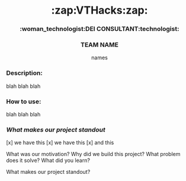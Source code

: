 <h1 style align = "center";">
  :zap:VTHacks:zap:
</h1>

<h3 style align = "center";"> 
  :woman_technologist:DEI CONSULTANT:technologist:
</h3>
<h3 style align = "center";"> 
  TEAM NAME
</h3>

<p align = "center" >
  names
</p>

### Description:
blah blah blah

### How to use:
blah blah blah 

### _What makes our project standout_
[x] we have this
[x] we have this
[x] and this



What was our motivation? 
Why did we build this project?
What problem does it solve? 
What did you learn?

What makes our project standout? 
